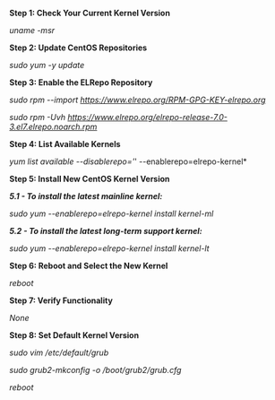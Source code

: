 **Step 1: Check Your Current Kernel Version**

*uname -msr*

**Step 2: Update CentOS Repositories**

*sudo yum -y update*

**Step 3: Enable the ELRepo Repository**

*sudo rpm --import https://www.elrepo.org/RPM-GPG-KEY-elrepo.org*

*sudo rpm -Uvh https://www.elrepo.org/elrepo-release-7.0-3.el7.elrepo.noarch.rpm*

**Step 4: List Available Kernels**

*yum list available --disablerepo='*' --enablerepo=elrepo-kernel*

**Step 5: Install New CentOS Kernel Version**

***5.1 - To install the latest mainline kernel:***

*sudo yum --enablerepo=elrepo-kernel install kernel-ml*

***5.2 - To install the latest long-term support kernel:***

*sudo yum --enablerepo=elrepo-kernel install kernel-lt*

**Step 6: Reboot and Select the New Kernel**

*reboot*

**Step 7: Verify Functionality**

*None*

**Step 8: Set Default Kernel Version**

*sudo vim /etc/default/grub*

*sudo grub2-mkconfig -o /boot/grub2/grub.cfg*

*reboot*

